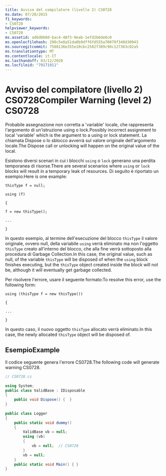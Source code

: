 ```yaml
---
title: Avviso del compilatore (livello 2) CS0728
ms.date: 07/20/2015
f1_keywords:
- CS0728
helpviewer_keywords:
- CS0728
ms.assetid: ad6d860d-bac4-48f3-9eab-1efd2b6de6c0
ms.openlocfilehash: 290c5e8a51da0b9dff6fd555a70079f340d30943
ms.sourcegitcommit: 7588136e355e10cbc2582f389c90c127363c02a5
ms.translationtype: MT
ms.contentlocale: it-IT
ms.lasthandoff: 03/12/2020
ms.locfileid: "79171911"
---
```

# <a name="compiler-warning-level-2-cs0728"></a><span data-ttu-id="befc5-102">Avviso del compilatore (livello 2) CS0728</span><span class="sxs-lookup"><span data-stu-id="befc5-102">Compiler Warning (level 2) CS0728</span></span>
<span data-ttu-id="befc5-103">Probabile assegnazione non corretta a 'variable' locale, che rappresenta l'argomento di un'istruzione using o lock.</span><span class="sxs-lookup"><span data-stu-id="befc5-103">Possibly incorrect assignment to local 'variable' which is the argument to a using or lock statement.</span></span>  <span data-ttu-id="befc5-104">La chiamata Dispose o lo sblocco avverrà sul valore originale dell'argomento locale.</span><span class="sxs-lookup"><span data-stu-id="befc5-104">The Dispose call or unlocking will happen on the original value of the local.</span></span>  
  
 <span data-ttu-id="befc5-105">Esistono diversi scenari in cui i blocchi `using` o `lock` generano una perdita temporanea di risorse.</span><span class="sxs-lookup"><span data-stu-id="befc5-105">There are several scenarios where `using` or `lock` blocks will result in a temporary leak of resources.</span></span> <span data-ttu-id="befc5-106">Di seguito è riportato un esempio:</span><span class="sxs-lookup"><span data-stu-id="befc5-106">Here is one example:</span></span>  
  
 `thisType f = null;`  
  
 `using (f)`  
  
 `{`  
  
 `f = new thisType();`  
  
 `...`  
  
 `}`  
  
 <span data-ttu-id="befc5-107">In questo esempio, al termine dell'esecuzione del blocco `thisType` il valore originale, ovvero null, della variabile `using` verrà eliminato ma non l'oggetto `thisType` creato all'interno del blocco, che alla fine verrà sottoposto alla procedura di Garbage Collection.</span><span class="sxs-lookup"><span data-stu-id="befc5-107">In this case, the original value, such as null, of the variable `thisType` will be disposed of when the `using` block finishes executing, but the `thisType` object created inside the block will not be, although it will eventually get garbage collected.</span></span>  
  
 <span data-ttu-id="befc5-108">Per risolvere l'errore, usare il seguente formato:</span><span class="sxs-lookup"><span data-stu-id="befc5-108">To resolve this error, use the following form:</span></span>  
  
 `using (thisType f = new thisType())`  
  
 `{`  
  
 `...`  
  
 `}`  
  
 <span data-ttu-id="befc5-109">In questo caso, il nuovo oggetto `thisType` allocato verrà eliminato.</span><span class="sxs-lookup"><span data-stu-id="befc5-109">In this case, the newly allocated `thisType` object will be disposed of.</span></span>  
  
## <a name="example"></a><span data-ttu-id="befc5-110">Esempio</span><span class="sxs-lookup"><span data-stu-id="befc5-110">Example</span></span>  
 <span data-ttu-id="befc5-111">Il codice seguente genera l'errore CS0728.</span><span class="sxs-lookup"><span data-stu-id="befc5-111">The following code will generate warning CS0728.</span></span>  
  
```csharp
// CS0728.cs  
  
using System;  
public class ValidBase : IDisposable  
{  
    public void Dispose() {  }  
}  
  
public class Logger  
{  
    public static void dummy()  
    {  
        ValidBase vb = null;  
        using (vb)
        {  
            vb = null;  // CS0728  
        }  
        vb = null;  
    }  
    public static void Main() { }  
}  
```
